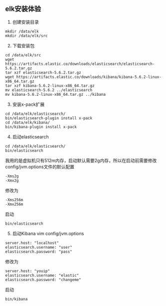 elk安装体验
---
1. 创建安装目录
```
mkdir /data/elk
mkdir /data/elk/src
```
2. 下载安装包
```
cd /data/elk/src
wget https://artifacts.elastic.co/downloads/elasticsearch/elasticsearch-5.6.2.tar.gz
tar xzf elasticsearch-5.6.2.tar.gz
wget https://artifacts.elastic.co/downloads/kibana/kibana-5.6.2-linux-x86_64.tar.gz
tar xzf kibana-5.6.2-linux-x86_64.tar.gz
mv elasticsearch-5.6.2 ../elasticsearch
mv kibana-5.6.2-linux-x86_64.tar.gz ../kibana
```
3. 安装x-pack扩展
```
cd /data/elk/elasticsearch/
bin/elasticsearch-plugin install x-pack
cd /data/elk/kibana/
bin/kibana-plugin install x-pack
```

4. 启动elasticsearch
```
cd /data/elk/elasticsearch/
bin/elasticsearch
```
我用的是虚拟机只有512m内存，启动默认需要2g内存，所以在启动前需要修改config/jvm.options文件的默认配置
```
-Xms2g  
-Xmx2g
```
修改为
```
-Xms256m  
-Xmx256m
```
启动
```
bin/elasticsearch
```

5. 启动Kibana
vim config/jvm.options
```
server.host: "localhost"
elasticsearch.username: "user"
elasticsearch.password: "pass"
```
修改为
```
server.host: "youip"
elasticsearch.username: "elastic"
elasticsearch.password: "changeme"
```
启动
```
bin/kibana
```
